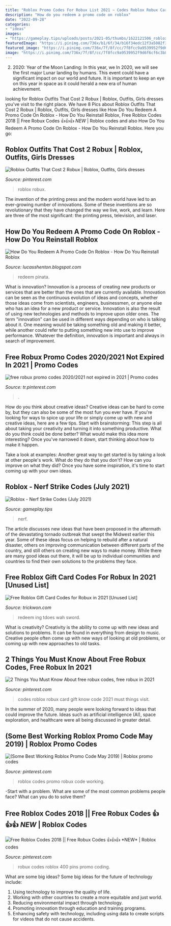 ```yaml
---
title: "Roblox Promo Codes For Robux List 2021 ~ Codes Roblox Robux Card Gift Know Code 2021 Must Things Visit"
description: "How do you redeem a promo code on roblox"
date: "2022-09-28"
categories:
- "ideas"
images:
- "https://gameplay.tips/uploads/posts/2021-05/thumbs/1622121506_roblox.jpg"
featuredImage: "https://i.pinimg.com/736x/b1/6f/34/b16f34edc12f3a5082f363c22cfe0a3e.jpg"
featured_image: "https://i.pinimg.com/736x/7f/8f/cc/7f8fcc9a9539952f9d6f6cf6c3b8405d.jpg"
image: "https://i.pinimg.com/736x/7f/8f/cc/7f8fcc9a9539952f9d6f6cf6c3b8405d.jpg"
---
```



2) 2020: Year of the Moon Landing: In this year, we
In 2020, we will see the first major Lunar landing by humans. This event could have a significant impact on our world and future. It is important to keep an eye on this year in space as it could herald a new era of human achievement.

	

		
looking for Roblox Outfits That Cost 2 Robux | Roblox, Outfits, Girls dresses you've visit to the right place. We have 8 Pics about Roblox Outfits That Cost 2 Robux | Roblox, Outfits, Girls dresses like How Do You Redeem A Promo Code On Roblox - How Do You Reinstall Roblox, Free Roblox Codes 2018 || Free Robux Codes 👍👍👍 *NEW* | Roblox codes and also How Do You Redeem A Promo Code On Roblox - How Do You Reinstall Roblox. Here you go:
		
    
## Roblox Outfits That Cost 2 Robux | Roblox, Outfits, Girls Dresses

<img loading=lazy src="https://i.pinimg.com/736x/7f/dd/6d/7fdd6d28f8c0db8935edbaed091426e4.jpg" onerror="this.onerror=null;this.src='https://tse1.mm.bing.net/th?id=OIP.g5GgpssGAfRd6_y9HQb49QHaO0&amp;pid=15.1';" alt="Roblox Outfits That Cost 2 Robux | Roblox, Outfits, Girls dresses">

_Source: pinterest.com_

>roblox robux. 

	

The invention of the printing press and the modern world have led to an ever-growing number of innovations. Some of these inventions are so revolutionary that they have changed the way we live, work, and learn. Here are three of the most significant: the printing press, television, and laser.

    
## How Do You Redeem A Promo Code On Roblox - How Do You Reinstall Roblox

<img loading=lazy src="https://lh5.googleusercontent.com/proxy/-G8Ehs6nIdAbO1lJy5cW2G1rNh3dQn0-9_9J_4wvP2kVIla7Flqs99FQMfSiKiS6pXvUlXkGWp9abRrVmnt3Mt6g13CxwU77QnrDFH_Y0j8o6fGPgBMId9072iQtyZn74c7HPoTVsFqVqM4mHvznDjPe3f-NqpN6eFQ6RwNrPOcYf3_NUU2-7Y0I8A06PLffsf6W0WVeWbX_f5nmURSw-qL5BDe9ksg-2Zjs3mAu8ND5qsmFAg=w1200-h630-p-k-no-nu" onerror="this.onerror=null;this.src='https://tse3.mm.bing.net/th?id=OIP.uccJwHMZevkgsgLDcVbOjQHaD4&amp;pid=15.1';" alt="How Do You Redeem A Promo Code On Roblox - How Do You Reinstall Roblox">

_Source: lucasshenton.blogspot.com_

>redeem pinata. 

	

What is innovation?
Innovation is a process of creating new products or services that are better than the ones that are currently available. Innovation can be seen as the continuous evolution of ideas and concepts, whether those ideas come from scientists, engineers, businessmen, or anyone else who has an idea for a new product or service. Innovation is also the result of using new technologies and methods to improve upon older ones.
The term "innovation" can be used in different ways depending on who is talking about it. One meaning would be taking something old and making it better, while another could refer to putting something new into use to improve performance. Whatever the definition, innovation is important and always in search of improvement.

    
## Free Robux Promo Codes 2020/2021 Not Expired In 2021 | Promo Codes

<img loading=lazy src="https://i.pinimg.com/736x/0d/34/db/0d34dba1c031a762554a70fa2ec106a4.jpg" onerror="this.onerror=null;this.src='https://tse4.mm.bing.net/th?id=OIP.g1dXT8urjBOojWaRMB3hkwHaLH&amp;pid=15.1';" alt="free robux promo codes 2020/2021 not expired in 2021 | Promo codes">

_Source: tr.pinterest.com_

>. 

	

How do you think about creative ideas?
Creative ideas can be hard to come by, but they can also be some of the most fun you ever have. If you're looking for ways to spice up your life or simply come up with new and creative ideas, here are a few tips. 
Start with brainstorming: This step is all about taking your creativity and turning it into something productive. What do you think could be done better? What would make this idea more interesting? Once you've narrowed it down, start thinking about how to make it happen. 

Take a look at examples: Another great way to get started is by taking a look at other people's work. What do they do that you don't? How can you improve on what they did? Once you have some inspiration, it's time to start coming up with your own ideas.

    
## Roblox - Nerf Strike Codes (July 2021)

<img loading=lazy src="https://gameplay.tips/uploads/posts/2021-05/thumbs/1622121506_roblox.jpg" onerror="this.onerror=null;this.src='https://tse2.mm.bing.net/th?id=OIP.HP4KYuabYh7nAFCl4YY8jQHaD7&amp;pid=15.1';" alt="Roblox - Nerf Strike Codes (July 2021)">

_Source: gameplay.tips_

>nerf. 

	

The article discusses new ideas that have been proposed in the aftermath of the devastating tornado outbreak that swept the Midwest earlier this year. Some of these ideas focus on helping to rebuild after a natural disaster, others on improving communication between different parts of the country, and still others on creating new ways to make money. While there are many good ideas out there, it will be up to individual communities and countries to find their own solutions to the problems they face.

    
## Free Roblox Gift Card Codes For Robux In 2021 [Unused List]

<img loading=lazy src="https://trickwon.com/wp-content/uploads/2020/09/Roblox-Gift-Card-for-Robux-Codes-in-2020.jpg" onerror="this.onerror=null;this.src='https://tse4.mm.bing.net/th?id=OIP.hQBW7FhWqXIbmTd95zTN6wAAAA&amp;pid=15.1';" alt="Free Roblox Gift Card Codes for Robux in 2021 [Unused List]">

_Source: trickwon.com_

>redeem ing tdoes wah sword. 

	

What is creativity?
Creativity is the ability to come up with new ideas and solutions to problems. It can be found in everything from design to music. Creative people often come up with new ways of looking at old problems, or coming up with new approaches to old tasks.

    
## 2 Things You Must Know About Free Robux Codes, Free Robux In 2021

<img loading=lazy src="https://i.pinimg.com/736x/7f/8f/cc/7f8fcc9a9539952f9d6f6cf6c3b8405d.jpg" onerror="this.onerror=null;this.src='https://tse4.mm.bing.net/th?id=OIP.0nSD0vdP3eONrE9FgxnOKQHaEK&amp;pid=15.1';" alt="2 Things You Must Know About free robux codes, free robux in 2021">

_Source: pinterest.com_

>codes roblox robux card gift know code 2021 must things visit. 

	

In the summer of 2020, many people were looking forward to ideas that could improve the future. Ideas such as artificial intelligence (AI), space exploration, and healthcare were all being discussed in greater detail. 

    
## (Some Best Working Roblox Promo Code May 2019) | Roblox Promo Codes

<img loading=lazy src="https://i.pinimg.com/736x/b1/6f/34/b16f34edc12f3a5082f363c22cfe0a3e.jpg" onerror="this.onerror=null;this.src='https://tse2.mm.bing.net/th?id=OIP.hjaiBELzi6r-Mm-LVb8u0AHaEK&amp;pid=15.1';" alt="(Some Best Working Roblox Promo Code May 2019) | Roblox promo codes">

_Source: pinterest.com_

>roblox codes promo robux code working. 

	

-Start with a problem. What are some of the most common problems people face? What can you do to solve them? 

    
## Free Roblox Codes 2018 || Free Robux Codes 👍👍👍 *NEW* | Roblox Codes

<img loading=lazy src="https://i.pinimg.com/736x/80/08/5d/80085d2881529067c283fc7ce8dcd66c.jpg" onerror="this.onerror=null;this.src='https://tse1.mm.bing.net/th?id=OIP.8pldjlrID9kOx0_Fls4nMQHaEK&amp;pid=15.1';" alt="Free Roblox Codes 2018 || Free Robux Codes 👍👍👍 *NEW* | Roblox codes">

_Source: pinterest.com_

>robux codes roblox 400 pins promo coding. 

	

What are some big ideas?
Some big ideas for the future of technology include: 
1. Using technology to improve the quality of life. 
2. Working with other countries to create a more equitable and just world. 
3. Reducing environmental impact through technology. 
4. Promoting innovation through education and training programs. 
5. Enhancing safety with technology, including using data to create scripts for videos that do not cause accidents.


